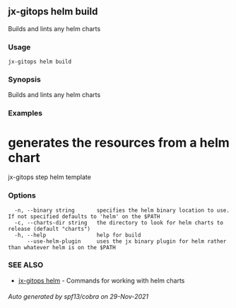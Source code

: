## jx-gitops helm build

Builds and lints any helm charts

### Usage

```
jx-gitops helm build
```

### Synopsis

Builds and lints any helm charts

### Examples

  # generates the resources from a helm chart
  jx-gitops step helm template

### Options

```
  -n, --binary string       specifies the helm binary location to use. If not specified defaults to 'helm' on the $PATH
  -c, --charts-dir string   the directory to look for helm charts to release (default "charts")
  -h, --help                help for build
      --use-helm-plugin     uses the jx binary plugin for helm rather than whatever helm is on the $PATH
```

### SEE ALSO

* [jx-gitops helm](jx-gitops_helm.md)	 - Commands for working with helm charts

###### Auto generated by spf13/cobra on 29-Nov-2021
